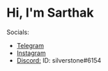 
# Hi, I'm Sarthak



Socials:
- [Telegram](https://t.me/semlohsofficial)
- [Instagram](https://www.instagram.com/sarthak.zzz)
- [Discord:](https://discordapp.com/users/691999880377401383) ID: silverstone#6154


<!-- [<img src="https://raw.githubusercontent.com/sarthak-pokharel/sarthak-pokharel/master/public/hireMeButton-1.png"/>](https://www.upwork.com/freelancers/~01c6a814765c0300bf) -->


